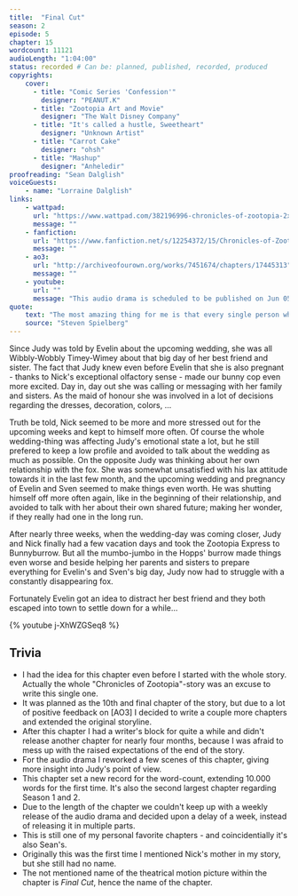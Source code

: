 ```yaml
---
title:  "Final Cut"
season: 2
episode: 5
chapter: 15
wordcount: 11121
audioLength: "1:04:00"
status: recorded # Can be: planned, published, recorded, produced
copyrights:
    cover:
      - title: "Comic Series 'Confession'"
        designer: "PEANUT.K"
      - title: "Zootopia Art and Movie"
        designer: "The Walt Disney Company"
      - title: "It's called a hustle, Sweetheart"
        designer: "Unknown Artist"
      - title: "Carrot Cake"
        designer: "ohsh"
      - title: "Mashup"
        designer: "Anheledir"
proofreading: "Sean Dalglish"
voiceGuests:
    - name: "Lorraine Dalglish"
links:
    - wattpad:
      url: "https://www.wattpad.com/382196996-chronicles-of-zootopia-2x05-final-cut"
      message: ""
    - fanfiction:
      url: "https://www.fanfiction.net/s/12254372/15/Chronicles-of-Zootopia"
      message: ""
    - ao3:
      url: "http://archiveofourown.org/works/7451674/chapters/17445313"
      message: ""
    - youtube:
      url: ""
      message: "This audio drama is scheduled to be published on Jun 05, 2017!"
quote:
    text: "The most amazing thing for me is that every single person who sees a movie, not necessarily one of my movies, brings a whole set of unique experiences. Now, through careful manipulation and good storytelling, you can get everybody to clap at the same time, to hopefully laugh at the same time, and to be afraid at the same time."
    source: "Steven Spielberg"
---
```

Since Judy was told by Evelin about the upcoming wedding, she was all Wibbly-Wobbly Timey-Wimey about that big day of her best friend and sister. The fact that Judy knew even before Evelin that she is also pregnant - thanks to Nick's exceptional olfactory sense - made our bunny cop even more excited. Day in, day out she was calling or messaging with her family and sisters. As the maid of honour she was involved in a lot of decisions regarding the dresses, decoration, colors, ...

Truth be told, Nick seemed to be more and more stressed out for the upcoming weeks and kept to himself more often. Of course the whole wedding-thing was affecting Judy's emotional state a lot, but he still prefered to keep a low profile and avoided to talk about the wedding as much as possible. On the opposite Judy was thinking about her own relationship with the fox. She was somewhat unsatisfied with his lax attitude towards it in the last few month, and the upcoming wedding and pregnancy of Evelin and Sven seemed to make things even worth. He was shutting himself off more often again, like in the beginning of their relationship, and avoided to talk with her about their own shared future; making her wonder, if they really had one in the long run.

After nearly three weeks, when the wedding-day was coming closer, Judy and Nick finally had a few vacation days and took the Zootopia Express to Bunnyburrow. But all the mumbo-jumbo in the Hopps' burrow made things even worse and beside helping her parents and sisters to prepare everything for Evelin's and Sven's big day, Judy now had to struggle with a constantly disappearing fox. 

Fortunately Evelin got an idea to distract her best friend and they both escaped into town to settle down for a while...

{% youtube j-XhWZGSeq8 %}

## Trivia
 * I had the idea for this chapter even before I started with the whole story. Actually the whole "Chronicles of Zootopia"-story was an excuse to write this single one.
 * It was planned as the 10th and final chapter of the story, but due to a lot of positive feedback on [AO3] I decided to write a couple more chapters and extended the original storyline.
 * After this chapter I had a writer's block for quite a while and didn't release another chapter for nearly four months, because I was afraid to mess up with the raised expectations of the end of the story.
 * For the audio drama I reworked a few scenes of this chapter, giving more insight into Judy's point of view.
 * This chapter set a new record for the word-count, extending 10.000 words for the first time. It's also the second largest chapter regarding Season 1 and 2.
 * Due to the length of the chapter we couldn't keep up with a weekly release of the audio drama and decided upon a delay of a week, instead of releasing it in multiple parts.
 * This is still one of my personal favorite chapters - and coincidentially it's also Sean's.
 * Originally this was the first time I mentioned Nick's mother in my story, but she still had no name.
 * The not mentioned name of the theatrical motion picture within the chapter is _Final Cut_, hence the name of the chapter.